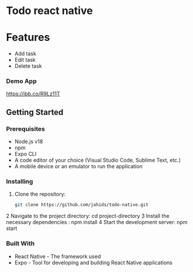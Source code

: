# Todo react native

# Features
- Add task
- Edit task
- Delete task

### Demo App
https://ibb.co/R9Lz11T

## Getting Started

### Prerequisites

- Node.js v18
- npm 
- Expo CLI 
- A code editor of your choice (Visual Studio Code, Sublime Text, etc.)
- A mobile device or an emulator to run the application

### Installing

1. Clone the repository:
   ```sh
   git clone https://github.com/jahids/todo-native.git
   
2 Navigate to the project directory:  cd project-directory
3 Install the necessary dependencies : npm install
4 Start the development server: npm start

### Built With
- React Native - The framework used
- Expo - Tool for developing and building React Native applications
